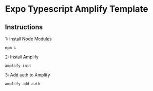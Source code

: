 # Expo Typescript Amplify Template

## Instructions

1: Install Node Modules

    npm i

2: Install Amplify

    amplify init

3: Add auth to Amplify

    amplify add auth
